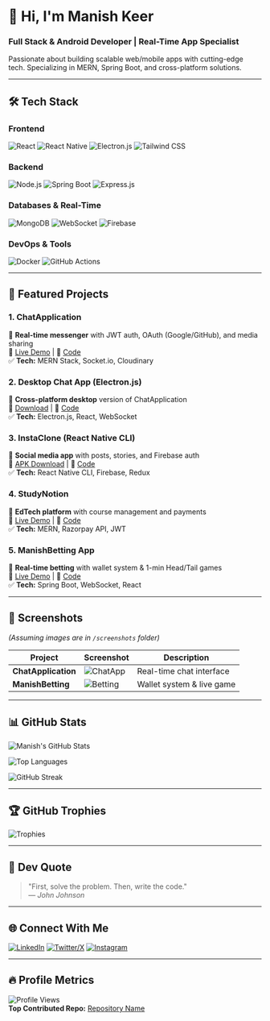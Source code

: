 # 👋 Hi, I'm Manish Keer  
### **Full Stack & Android Developer | Real-Time App Specialist**  
Passionate about building scalable web/mobile apps with cutting-edge tech. Specializing in MERN, Spring Boot, and cross-platform solutions.  

---

## 🛠️ **Tech Stack**  

### **Frontend**  
![React](https://img.shields.io/badge/React-20232A?style=for-the-badge&logo=react&logoColor=61DAFB)
![React Native](https://img.shields.io/badge/React_Native-20232A?style=for-the-badge&logo=react&logoColor=61DAFB)
![Electron.js](https://img.shields.io/badge/Electron.js-47848F?style=for-the-badge&logo=electron&logoColor=white)
![Tailwind CSS](https://img.shields.io/badge/Tailwind_CSS-38B2AC?style=for-the-badge&logo=tailwind-css&logoColor=white)

### **Backend**  
![Node.js](https://img.shields.io/badge/Node.js-339933?style=for-the-badge&logo=nodedotjs&logoColor=white)
![Spring Boot](https://img.shields.io/badge/Spring_Boot-6DB33F?style=for-the-badge&logo=spring&logoColor=white)
![Express.js](https://img.shields.io/badge/Express.js-000000?style=for-the-badge&logo=express&logoColor=white)

### **Databases & Real-Time**  
![MongoDB](https://img.shields.io/badge/MongoDB-47A248?style=for-the-badge&logo=mongodb&logoColor=white)
![WebSocket](https://img.shields.io/badge/WebSocket-010101?style=for-the-badge&logo=websocket&logoColor=white)
![Firebase](https://img.shields.io/badge/Firebase-FFCA28?style=for-the-badge&logo=firebase&logoColor=black)

### **DevOps & Tools**  
![Docker](https://img.shields.io/badge/Docker-2496ED?style=for-the-badge&logo=docker&logoColor=white)
![GitHub Actions](https://img.shields.io/badge/GitHub_Actions-2088FF?style=for-the-badge&logo=github-actions&logoColor=white)

---

## 🚀 **Featured Projects**  

### **1. ChatApplication**  
📌 **Real-time messenger** with JWT auth, OAuth (Google/GitHub), and media sharing  
🔗 [Live Demo](https://your-link.com) | 📂 [Code](https://github.com/your-repo)  
✅ **Tech:** MERN Stack, Socket.io, Cloudinary  

### **2. Desktop Chat App (Electron.js)**  
📌 **Cross-platform desktop** version of ChatApplication  
🔗 [Download](https://your-link.com) | 📂 [Code](https://github.com/your-repo)  
✅ **Tech:** Electron.js, React, WebSocket  

### **3. InstaClone (React Native CLI)**  
📌 **Social media app** with posts, stories, and Firebase auth  
🔗 [APK Download](https://your-link.com) | 📂 [Code](https://github.com/your-repo)  
✅ **Tech:** React Native CLI, Firebase, Redux  

### **4. StudyNotion**  
📌 **EdTech platform** with course management and payments  
🔗 [Live Demo](https://your-link.com) | 📂 [Code](https://github.com/your-repo)  
✅ **Tech:** MERN, Razorpay API, JWT  

### **5. ManishBetting App**  
📌 **Real-time betting** with wallet system & 1-min Head/Tail games  
🔗 [Live Demo](https://your-link.com) | 📂 [Code](https://github.com/your-repo)  
✅ **Tech:** Spring Boot, WebSocket, React  

---

## 📸 **Screenshots**  
*(Assuming images are in `/screenshots` folder)*  

| Project | Screenshot | Description |
|---------|------------|-------------|
| **ChatApplication** | ![ChatApp](screenshots/chat-app.png) | Real-time chat interface |
| **ManishBetting** | ![Betting](screenshots/betting-wallet.png) | Wallet system & live game |

---

## 📊 **GitHub Stats**  
![Manish's GitHub Stats](https://github-readme-stats.vercel.app/api?username=manishkeer&show_icons=true&theme=radical&hide_border=true&include_all_commits=true)  

![Top Languages](https://github-readme-stats.vercel.app/api/top-langs/?username=manishkeer&layout=compact&theme=radical&hide_border=true)  

![GitHub Streak](https://streak-stats.demolab.com/?user=manishkeer&theme=radical&hide_border=true)  

---

## 🏆 **GitHub Trophies**  
![Trophies](https://github-profile-trophy.vercel.app/?username=manishkeer&theme=radical&no-frame=true&row=2&column=3)  

---

## 💬 **Dev Quote**  
> "First, solve the problem. Then, write the code."  
> — *John Johnson*  

---

## 🌐 **Connect With Me**  
[![LinkedIn](https://img.shields.io/badge/LinkedIn-0077B5?style=for-the-badge&logo=linkedin&logoColor=white)](https://linkedin.com/in/your-profile)
[![Twitter/X](https://img.shields.io/badge/X-000000?style=for-the-badge&logo=x&logoColor=white)](https://twitter.com/your-handle)
[![Instagram](https://img.shields.io/badge/Instagram-E4405F?style=for-the-badge&logo=instagram&logoColor=white)](https://instagram.com/your-profile)  

---

## 🔥 **Profile Metrics**  
![Profile Views](https://komarev.com/ghpvc/?username=manishkeer&label=PROFILE+VIEWS&style=for-the-badge&color=red)  
**Top Contributed Repo:** [Repository Name](https://github.com/repo-link)  
